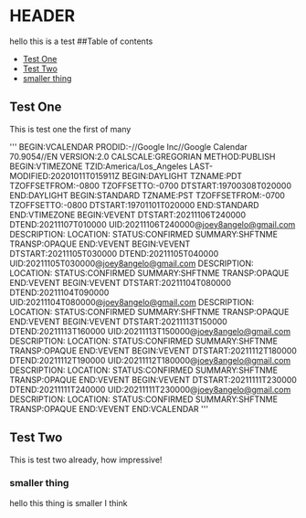 # HEADER
hello this is a test
##Table of contents
* [Test One](#test-one)
* [Test Two](#test-two)
* [smaller thing](#smaller-thing)

## Test One
This is test one the first of many



'''
BEGIN:VCALENDAR
PRODID:-//Google Inc//Google Calendar 70.9054//EN
VERSION:2.0
CALSCALE:GREGORIAN
METHOD:PUBLISH
BEGIN:VTIMEZONE
TZID:America/Los_Angeles
LAST-MODIFIED:20201011T015911Z
BEGIN:DAYLIGHT
TZNAME:PDT
TZOFFSETFROM:-0800
TZOFFSETTO:-0700
DTSTART:19700308T020000
END:DAYLIGHT
BEGIN:STANDARD
TZNAME:PST
TZOFFSETFROM:-0700
TZOFFSETTO:-0800
DTSTART:19701101T020000
END:STANDARD
END:VTIMEZONE
BEGIN:VEVENT
DTSTART:20211106T240000
DTEND:20211107T010000
UID:20211106T240000@joey8angelo@gmail.com
DESCRIPTION:
LOCATION:
STATUS:CONFIRMED
SUMMARY:SHFTNME
TRANSP:OPAQUE
END:VEVENT
BEGIN:VEVENT
DTSTART:20211105T030000
DTEND:20211105T040000
UID:20211105T030000@joey8angelo@gmail.com
DESCRIPTION:
LOCATION:
STATUS:CONFIRMED
SUMMARY:SHFTNME
TRANSP:OPAQUE
END:VEVENT
BEGIN:VEVENT
DTSTART:20211104T080000
DTEND:20211104T090000
UID:20211104T080000@joey8angelo@gmail.com
DESCRIPTION:
LOCATION:
STATUS:CONFIRMED
SUMMARY:SHFTNME
TRANSP:OPAQUE
END:VEVENT
BEGIN:VEVENT
DTSTART:20211113T150000
DTEND:20211113T160000
UID:20211113T150000@joey8angelo@gmail.com
DESCRIPTION:
LOCATION:
STATUS:CONFIRMED
SUMMARY:SHFTNME
TRANSP:OPAQUE
END:VEVENT
BEGIN:VEVENT
DTSTART:20211112T180000
DTEND:20211112T190000
UID:20211112T180000@joey8angelo@gmail.com
DESCRIPTION:
LOCATION:
STATUS:CONFIRMED
SUMMARY:SHFTNME
TRANSP:OPAQUE
END:VEVENT
BEGIN:VEVENT
DTSTART:20211111T230000
DTEND:20211111T240000
UID:20211111T230000@joey8angelo@gmail.com
DESCRIPTION:
LOCATION:
STATUS:CONFIRMED
SUMMARY:SHFTNME
TRANSP:OPAQUE
END:VEVENT
END:VCALENDAR
'''

## Test Two
This is test two already, how impressive!

### smaller thing
hello this thing is smaller I think

